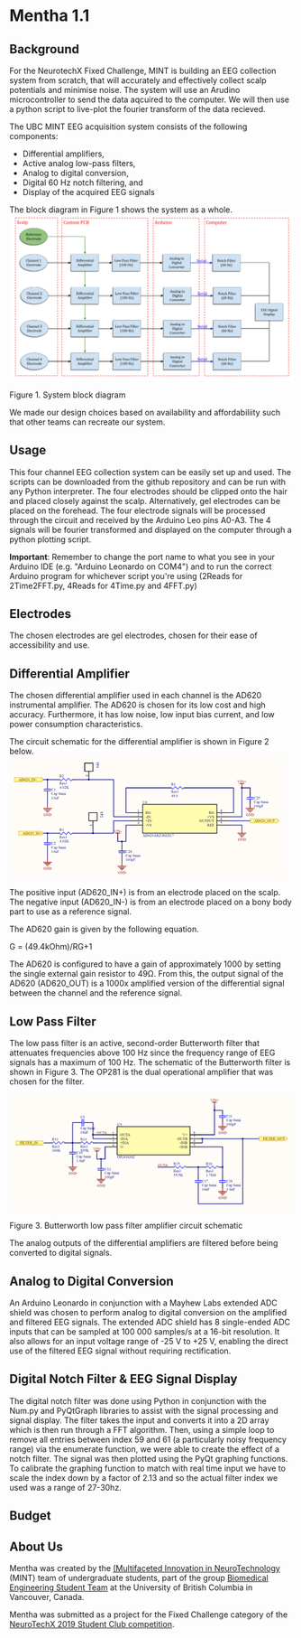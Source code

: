 # Mentha 1.1

## Background

For the NeurotechX Fixed Challenge, MINT is building an EEG collection system from scratch, that will accurately and effectively collect scalp potentials and minimise noise.
The system will use an Arudino microcontroller to send the data aqcuired to the computer. We will then use a python script to live-plot the fourier transform of the data recieved. 

The UBC MINT EEG acquisition system consists of the following components:
- Differential amplifiers,
- Active analog low-pass filters,
- Analog to digital conversion,
- Digital 60 Hz notch filtering, and
- Display of the acquired EEG signals

The block diagram in Figure 1 shows the system as a whole.
![block diagram](https://github.com/UBCMint/MINT_FixedChallenge_2019/blob/master/NeuroTechX%202019%20System%20Block%20Diagram.png)

Figure 1. System block diagram


We made our design choices based on availability and affordabiliity such that other teams can recreate our system. 

## Usage
This four channel EEG collection system can be easily set up and used. The scripts can be downloaded from the github repository and can be run with any Python interpreter. The four electrodes should be clipped onto the hair and placed closely against the scalp. Alternatively, gel electrodes can be placed on the forehead. 
The four electrode signals will be processed through the circuit and received by the Arduino Leo pins A0-A3. The 4 signals will be fourier transformed and displayed on the computer through a python plotting script. 

**Important**: Remember to change the port name to what you see in your Arduino IDE (e.g. "Arduino Leonardo on COM4") and to run the correct Arduino program for whichever script you're using (2Reads for 2Time2FFT.py, 4Reads for 4Time.py and 4FFT.py)

## Electrodes
The chosen electrodes are gel electrodes, chosen for their ease of accessibility and use.

## Differential Amplifier
The chosen differential amplifier used in each channel is the AD620 instrumental amplifier. The AD620 is chosen for its low cost and high accuracy. Furthermore, it has low noise, low input bias current, and low power consumption characteristics.

The circuit schematic for the differential amplifier is shown in Figure 2 below.
![Differential Amplifier](https://github.com/UBCMint/MINT_FixedChallenge_2019/blob/master/Differential%20Amplifier.png)

The positive input (AD620_IN+) is from an electrode placed on the scalp. The negative input (AD620_IN-) is from an electrode placed on a bony body part to use as a reference signal.
 
The AD620 gain is given by the following equation.

G = (49.4kOhm)/RG+1

The AD620 is configured to have a gain of approximately 1000 by setting the single external gain resistor to 49Ω.  From this, the output signal of the AD620 (AD620_OUT) is a 1000x amplified version of the differential signal between the channel and the reference signal.

## Low Pass Filter
The low pass filter is an active, second-order Butterworth filter that attenuates frequencies above 100 Hz since the frequency range of EEG signals has a maximum of 100 Hz. The schematic of the Butterworth filter is shown in Figure 3. The OP281 is the dual operational amplifier that was chosen for the filter.

![Low pass Filter](https://github.com/UBCMint/MINT_FixedChallenge_2019/blob/master/LowpassFilter.png)

Figure 3. Butterworth low pass filter amplifier circuit schematic

The analog outputs of the differential amplifiers are filtered before being converted to digital signals.

## Analog to Digital Conversion
An Arduino Leonardo in conjunction with a Mayhew Labs extended ADC shield was chosen to perform analog to digital conversion on the amplified and filtered EEG signals. The extended ADC shield has 8 single-ended ADC inputs that can be sampled at 100 000 samples/s at a 16-bit resolution. It also allows for an input voltage range of -25 V to +25 V, enabling the direct use of the filtered EEG signal without requiring rectification.

## Digital Notch Filter & EEG Signal Display
The digital notch filter was done using Python in conjunction with the Num.py and PyQtGraph libraries to assist with the signal processing  and signal display. The filter takes the input and converts it into a 2D array which is then run through a FFT algorithm. Then, using a simple loop to remove all entries between index 59 and 61 (a particularly noisy frequency range) via the enumerate function, we were able to create the effect of a notch filter. The signal was then plotted using the PyQt graphing functions. To calibrate the graphing function to match with real time input we have to scale the index down by a factor of 2.13 and so the actual filter index we used was a range of 27-30hz.  


## Budget

## About Us

Mentha was created by the [(Multifaceted Innovation in NeuroTechnology](https://ubcmint.github.io/) (MINT) team of undergraduate students, part of the group [Biomedical Engineering Student Team](http://www.ubcbest.com/) at the University of British Columbia in Vancouver, Canada.

Mentha was submitted as a project for the Fixed Challenge category of the [NeuroTechX 2019 Student Club competition](https://neurotechx.github.io/studentclubs/competition/).
